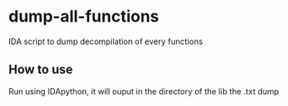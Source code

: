 # dump-all-functions
IDA script to dump decompilation of every functions

## How to use
Run using IDApython, it will ouput in the directory of the lib the .txt dump
